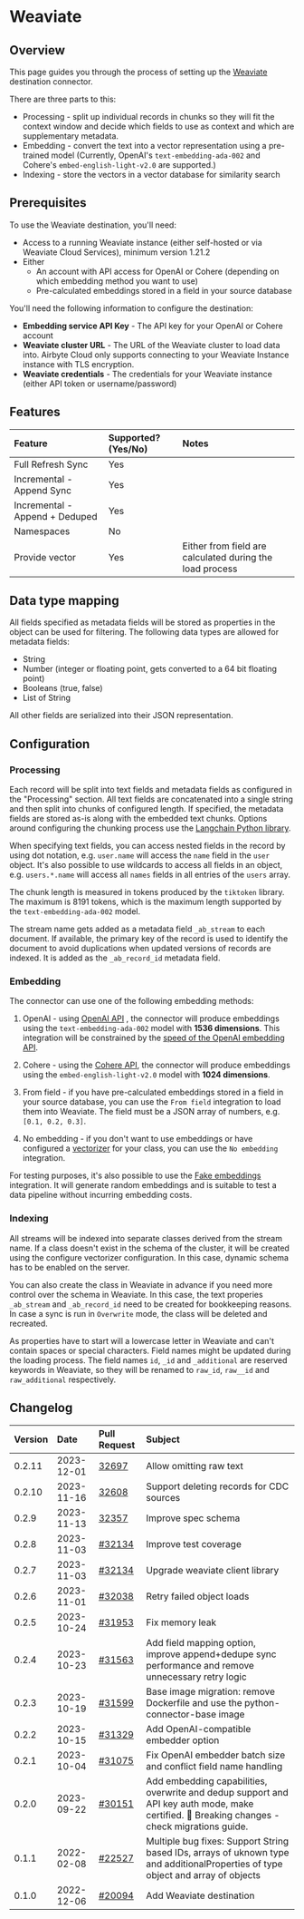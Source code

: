# Weaviate

## Overview

This page guides you through the process of setting up the [Weaviate](https://weaviate.io/) destination connector.

There are three parts to this:
* Processing - split up individual records in chunks so they will fit the context window and decide which fields to use as context and which are supplementary metadata.
* Embedding - convert the text into a vector representation using a pre-trained model (Currently, OpenAI's `text-embedding-ada-002` and Cohere's `embed-english-light-v2.0` are supported.)
* Indexing - store the vectors in a vector database for similarity search

## Prerequisites

To use the Weaviate destination, you'll need:

* Access to a running Weaviate instance (either self-hosted or via Weaviate Cloud Services), minimum version 1.21.2
* Either
  * An account with API access for OpenAI or Cohere (depending on which embedding method you want to use)
  * Pre-calculated embeddings stored in a field in your source database

You'll need the following information to configure the destination:

- **Embedding service API Key** - The API key for your OpenAI or Cohere account
- **Weaviate cluster URL** - The URL of the Weaviate cluster to load data into. Airbyte Cloud only supports connecting to your Weaviate Instance instance with TLS encryption.
- **Weaviate credentials** - The credentials for your Weaviate instance (either API token or username/password)

## Features

| Feature                        | Supported?\(Yes/No\) | Notes |
| :----------------------------- | :------------------- | :---- |
| Full Refresh Sync              | Yes                   |       |
| Incremental - Append Sync      | Yes                  |       |
| Incremental - Append + Deduped | Yes                   |  |
| Namespaces                     | No                   |       |
| Provide vector                 | Yes                  | Either from field are calculated during the load process |

## Data type mapping

All fields specified as metadata fields will be stored as properties in the object can be used for filtering. The following data types are allowed for metadata fields:
* String
* Number (integer or floating point, gets converted to a 64 bit floating point)
* Booleans (true, false)
* List of String

All other fields are serialized into their JSON representation.

## Configuration

### Processing

Each record will be split into text fields and metadata fields as configured in the "Processing" section. All text fields are concatenated into a single string and then split into chunks of configured length. If specified, the metadata fields are stored as-is along with the embedded text chunks. Options around configuring the chunking process use the [Langchain Python library](https://python.langchain.com/docs/get_started/introduction).

When specifying text fields, you can access nested fields in the record by using dot notation, e.g. `user.name` will access the `name` field in the `user` object. It's also possible to use wildcards to access all fields in an object, e.g. `users.*.name` will access all `names` fields in all entries of the `users` array.

The chunk length is measured in tokens produced by the `tiktoken` library. The maximum is 8191 tokens, which is the maximum length supported by the `text-embedding-ada-002` model.

The stream name gets added as a metadata field `_ab_stream` to each document. If available, the primary key of the record is used to identify the document to avoid duplications when updated versions of records are indexed. It is added as the `_ab_record_id` metadata field.

### Embedding

The connector can use one of the following embedding methods:

1. OpenAI - using [OpenAI API](https://beta.openai.com/docs/api-reference/text-embedding) , the connector will produce embeddings using the `text-embedding-ada-002` model with **1536 dimensions**. This integration will be constrained by the [speed of the OpenAI embedding API](https://platform.openai.com/docs/guides/rate-limits/overview).

2. Cohere - using the [Cohere API](https://docs.cohere.com/reference/embed), the connector will produce embeddings using the `embed-english-light-v2.0` model with **1024 dimensions**. 

3. From field - if you have pre-calculated embeddings stored in a field in your source database, you can use the `From field` integration to load them into Weaviate. The field must be a JSON array of numbers, e.g. `[0.1, 0.2, 0.3]`.

4. No embedding - if you don't want to use embeddings or have configured a [vectorizer](https://weaviate.io/developers/weaviate/modules/retriever-vectorizer-modules) for your class, you can use the `No embedding` integration.

For testing purposes, it's also possible to use the [Fake embeddings](https://python.langchain.com/docs/modules/data_connection/text_embedding/integrations/fake) integration. It will generate random embeddings and is suitable to test a data pipeline without incurring embedding costs.

### Indexing

All streams will be indexed into separate classes derived from the stream name. 
If a class doesn't exist in the schema of the cluster, it will be created using the configure vectorizer configuration. In this case, dynamic schema has to be enabled on the server.

You can also create the class in Weaviate in advance if you need more control over the schema in Weaviate. In this case, the text properies `_ab_stream` and `_ab_record_id` need to be created for bookkeeping reasons. In case a sync is run in `Overwrite` mode, the class will be deleted and recreated.

As properties have to start will a lowercase letter in Weaviate and can't contain spaces or special characters.  Field names might be updated during the loading process. The field names `id`, `_id` and `_additional` are reserved keywords in Weaviate, so they will be renamed to `raw_id`, `raw__id` and `raw_additional` respectively.

## Changelog

| Version | Date       | Pull Request                                               | Subject                                                                                                                          |
| :------ | :--------- | :--------------------------------------------------------- | :------------------------------------------------------------------------------------------------------------------------------- |
| 0.2.11 | 2023-12-01 | [32697](https://github.com/airbytehq/airbyte/pull/32697) | Allow omitting raw text |
| 0.2.10 | 2023-11-16 | [32608](https://github.com/airbytehq/airbyte/pull/32608) | Support deleting records for CDC sources |
| 0.2.9 | 2023-11-13 | [32357](https://github.com/airbytehq/airbyte/pull/32357) | Improve spec schema |
| 0.2.8   | 2023-11-03 | [#32134](https://github.com/airbytehq/airbyte/pull/32134) | Improve test coverage |
| 0.2.7   | 2023-11-03 | [#32134](https://github.com/airbytehq/airbyte/pull/32134) | Upgrade weaviate client library |
| 0.2.6   | 2023-11-01 | [#32038](https://github.com/airbytehq/airbyte/pull/32038) | Retry failed object loads |
| 0.2.5   | 2023-10-24 | [#31953](https://github.com/airbytehq/airbyte/pull/31953) | Fix memory leak |
| 0.2.4   | 2023-10-23 | [#31563](https://github.com/airbytehq/airbyte/pull/31563) | Add field mapping option, improve append+dedupe sync performance and remove unnecessary retry logic |
| 0.2.3 | 2023-10-19 | [#31599](https://github.com/airbytehq/airbyte/pull/31599) | Base image migration: remove Dockerfile and use the python-connector-base image |
| 0.2.2   | 2023-10-15 | [#31329](https://github.com/airbytehq/airbyte/pull/31329) | Add OpenAI-compatible embedder option |
| 0.2.1   | 2023-10-04 | [#31075](https://github.com/airbytehq/airbyte/pull/31075) | Fix OpenAI embedder batch size and conflict field name handling |
| 0.2.0   | 2023-09-22 | [#30151](https://github.com/airbytehq/airbyte/pull/30151) | Add embedding capabilities, overwrite and dedup support and API key auth mode, make certified. 🚨 Breaking changes - check migrations guide. |
| 0.1.1   | 2022-02-08 | [\#22527](https://github.com/airbytehq/airbyte/pull/22527) | Multiple bug fixes: Support String based IDs, arrays of uknown type and additionalProperties of type object and array of objects |
| 0.1.0   | 2022-12-06 | [\#20094](https://github.com/airbytehq/airbyte/pull/20094) | Add Weaviate destination                                                                                                         |